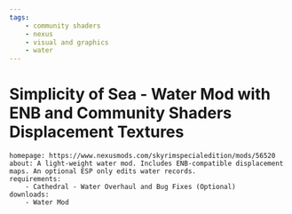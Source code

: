 ```yaml
---
tags:
    - community shaders
    - nexus
    - visual and graphics
    - water
---
```


# Simplicity of Sea - Water Mod with ENB and Community Shaders Displacement Textures

```project_info
homepage: https://www.nexusmods.com/skyrimspecialedition/mods/56520
about: A light-weight water mod. Includes ENB-compatible displacement maps. An optional ESP only edits water records.
requirements:
    - Cathedral - Water Overhaul and Bug Fixes (Optional)
downloads:
    - Water Mod
```
